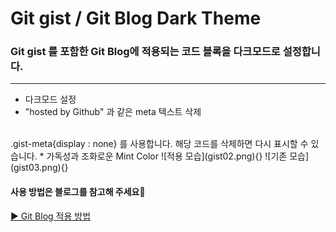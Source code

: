 # Git gist / Git Blog Dark Theme
### Git gist 를 포함한 Git Blog에 적용되는 코드 블록을 다크모드로 설정합니다.
---

* 다크모드 설정
* "hosted by Github" 과 같은 meta 텍스트 삭제 
<br/>
.gist-meta{display : none} 를 사용합니다. 해당 코드를 삭제하면 다시 표시할 수 있습니다.
* 가독성과 조화로운 Mint Color
![적용 모습](gist02.png){}
![기존 모습](gist03.png){}

#### 사용 방법은 블로그를 참고해 주세요🐸
[▶ Git Blog 적용 방법](http://127.0.0.1:4000/posts/2022-04-26-page002)

